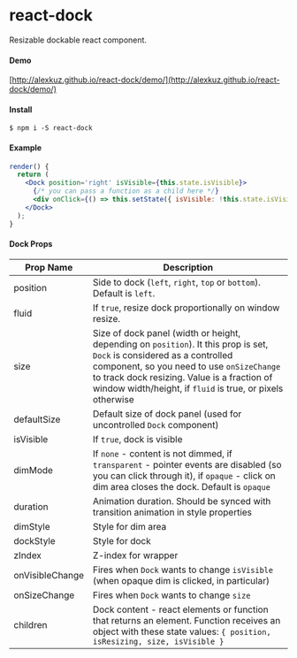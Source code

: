 # react-dock

Resizable dockable react component.

#### Demo

[http://alexkuz.github.io/react-dock/demo/](http://alexkuz.github.io/react-dock/demo/)

#### Install

```
$ npm i -S react-dock
```

#### Example

```jsx
render() {
  return (
    <Dock position='right' isVisible={this.state.isVisible}>
      {/* you can pass a function as a child here */}
      <div onClick={() => this.setState({ isVisible: !this.state.isVisible })}>X</div>
    </Dock>
  );
}
```

#### Dock Props

| Prop Name | Description |
|-----------|-------------|
| position | Side to dock (`left`, `right`, `top` or `bottom`). Default is `left`. |
| fluid | If `true`, resize dock proportionally on window resize. |
| size | Size of dock panel (width or height, depending on `position`). It this prop is set, `Dock` is considered as a controlled component, so you need to use `onSizeChange` to track dock resizing. Value is a fraction of window width/height, if `fluid` is true, or pixels otherwise |
| defaultSize | Default size of dock panel (used for uncontrolled `Dock` component) |
| isVisible | If `true`, dock is visible |
| dimMode | If `none` - content is not dimmed, if `transparent` - pointer events are disabled (so you can click through it), if `opaque` - click on dim area closes the dock. Default is `opaque` |
| duration | Animation duration. Should be synced with transition animation in style properties |
| dimStyle | Style for dim area |
| dockStyle | Style for dock |
| zIndex | Z-index for wrapper |
| onVisibleChange | Fires when `Dock` wants to change `isVisible` (when opaque dim is clicked, in particular) |
| onSizeChange | Fires when `Dock` wants to change `size` |
| children | Dock content - react elements or function that returns an element. Function receives an object with these state values: `{ position, isResizing, size, isVisible }`  |

